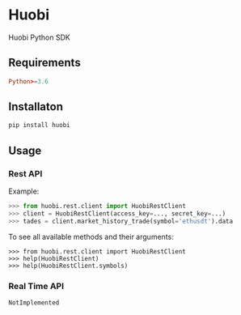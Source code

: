# Huobi

Huobi Python SDK
## Requirements
```conf
Python>=3.6
```

## Installaton
```bash
pip install huobi
```

## Usage
### Rest API
Example: 
```python
>>> from huobi.rest.client import HuobiRestClient
>>> client = HuobiRestClient(access_key=..., secret_key=...)
>>> tades = client.market_history_trade(symbol='ethusdt').data
```
To see all available methods and their arguments:
```
>>> from huobi.rest.client import HuobiRestClient
>>> help(HuobiRestClient)
>>> help(HuobiRestClient.symbols)
```

### Real Time API
```
NotImplemented
```